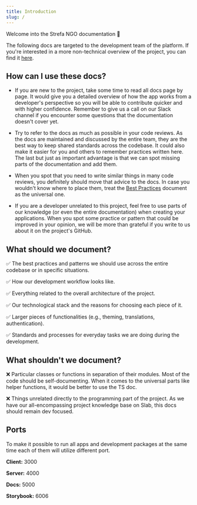 ```yaml
---
title: Introduction
slug: /
---
```


Welcome into the Strefa NGO documentation 🤗

The following docs are targeted to the development team of the platform. If you're interested in a more non-technical overview of the project, you can find it [here](https://coderscrew.slab.com/public/gnlpy9x0).

## How can I use these docs?

- If you are new to the project, take some time to read all docs page by page. It would give you a detailed overview of how the app works from a developer's perspective so you will be able to contribute quicker and with higher confidence. Remember to give us a call on our Slack channel if you encounter some questions that the documentation doesn't cover yet.

- Try to refer to the docs as much as possible in your code reviews. As the docs are maintained and discussed by the entire team, they are the best way to keep shared standards across the codebase. It could also make it easier for you and others to remember practices written here. The last but just as important advantage is that we can spot missing parts of the documentation and add them.

- When you spot that you need to write similar things in many code reviews, you definitely should move that advice to the docs. In case you wouldn't know where to place them, treat the [Best Practices](best-practices.md) document as the universal one.

- If you are a developer unrelated to this project, feel free to use parts of our knowledge (or even the entire documentation) when creating your applications. When you spot some practice or pattern that could be improved in your opinion, we will be more than grateful if you write to us about it on the project's GitHub.

## What should we document?

✅ The best practices and patterns we should use across the entire codebase or in specific situations.

✅ How our development workflow looks like.

✅ Everything related to the overall architecture of the project.

✅ Our technological stack and the reasons for choosing each piece of it.

✅ Larger pieces of functionalities (e.g., theming, translations, authentication).

✅ Standards and processes for everyday tasks we are doing during the development.

## What shouldn't we document?

❌ Particular classes or functions in separation of their modules. Most of the code should be self-documenting. When it comes to the universal parts like helper functions, it would be better to use the TS doc.

❌ Things unrelated directly to the programming part of the project. As we have our all-encompassing project knowledge base on Slab, this docs should remain dev focused.

## Ports

To make it possible to run all apps and development packages at the same time each of them will utilize different port.

**Client:** 3000

**Server:** 4000

**Docs:** 5000

**Storybook:** 6006